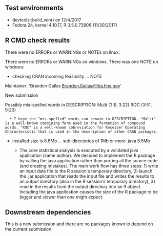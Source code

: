 ## Test environments
* devtools::build_win() on 12/4/2017
* Fedora 24, kernel 4.10.17, R 3.5.0.73808 (11/30/2017)

## R CMD check results
There were no ERRORs or WARNINGs or NOTEs on linux.

There were no ERRORs or WARNINGs on windows. There was one NOTE on windows:

* checking CRAN incoming feasibility ... NOTE

Maintainer: 'Brandon Gallas <Brandon.Gallas@fda.hhs.gov>'

New submission

Possibly mis-spelled words in DESCRIPTION:
  Multi (3:8, 3:22)
  ROC (3:51, 9:23)

      * I hope the "mis-spelled" words can remain in DESCRIPTION. "Multi" is a well-known combining form used in the formation of compound words. "ROC" is a well-known abbreviation for Receiver Operating Characteristic that is used in the description of other CRAN packages.
      
* installed size is 8.6Mb ... sub-directories of 1Mb or more: java 8.5Mb
    
     * The core statistical analysis is executed by a validated java application (same author). We decided to implement the R package by calling the java application rather than porting all the source code (and creating mistakes). The main work flow has three steps: 1) write an input data file to the R session's temporary directory, 2) launch the .jar application that reads the input file and writes the results to an output directory (also in the R session's temporary directory), 3) read in the results from the output directory into an R object. Including the java application causes the size of the R package to be bigger and slower than one might expect.

## Downstream dependencies
This is a new submission and there are no packages known to depend on the current submission.